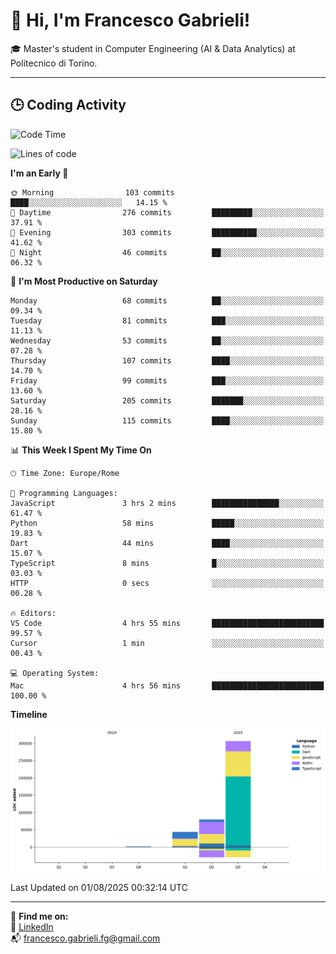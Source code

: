 # 👋 Hi, I'm Francesco Gabrieli!

🎓 Master's student in Computer Engineering (AI & Data Analytics) at Politecnico di Torino.  

---

## 🕒 Coding Activity

<!--START_SECTION:waka-->
![Code Time](http://img.shields.io/badge/Code%20Time-117%20hrs%2059%20mins-blue)

![Lines of code](https://img.shields.io/badge/From%20Hello%20World%20I%27ve%20Written-429.5%20thousand%20lines%20of%20code-blue)

**I'm an Early 🐤** 

```text
🌞 Morning                103 commits         ████░░░░░░░░░░░░░░░░░░░░░   14.15 % 
🌆 Daytime                276 commits         █████████░░░░░░░░░░░░░░░░   37.91 % 
🌃 Evening                303 commits         ██████████░░░░░░░░░░░░░░░   41.62 % 
🌙 Night                  46 commits          ██░░░░░░░░░░░░░░░░░░░░░░░   06.32 % 
```
📅 **I'm Most Productive on Saturday** 

```text
Monday                   68 commits          ██░░░░░░░░░░░░░░░░░░░░░░░   09.34 % 
Tuesday                  81 commits          ███░░░░░░░░░░░░░░░░░░░░░░   11.13 % 
Wednesday                53 commits          ██░░░░░░░░░░░░░░░░░░░░░░░   07.28 % 
Thursday                 107 commits         ████░░░░░░░░░░░░░░░░░░░░░   14.70 % 
Friday                   99 commits          ███░░░░░░░░░░░░░░░░░░░░░░   13.60 % 
Saturday                 205 commits         ███████░░░░░░░░░░░░░░░░░░   28.16 % 
Sunday                   115 commits         ████░░░░░░░░░░░░░░░░░░░░░   15.80 % 
```


📊 **This Week I Spent My Time On** 

```text
🕑︎ Time Zone: Europe/Rome

💬 Programming Languages: 
JavaScript               3 hrs 2 mins        ███████████████░░░░░░░░░░   61.47 % 
Python                   58 mins             █████░░░░░░░░░░░░░░░░░░░░   19.83 % 
Dart                     44 mins             ████░░░░░░░░░░░░░░░░░░░░░   15.07 % 
TypeScript               8 mins              █░░░░░░░░░░░░░░░░░░░░░░░░   03.03 % 
HTTP                     0 secs              ░░░░░░░░░░░░░░░░░░░░░░░░░   00.28 % 

🔥 Editors: 
VS Code                  4 hrs 55 mins       █████████████████████████   99.57 % 
Cursor                   1 min               ░░░░░░░░░░░░░░░░░░░░░░░░░   00.43 % 

💻 Operating System: 
Mac                      4 hrs 56 mins       █████████████████████████   100.00 % 
```

**Timeline**

![Lines of Code chart](https://raw.githubusercontent.com/francescogabrieli/francescogabrieli/main/assets/bar_graph.png)


 Last Updated on 01/08/2025 00:32:14 UTC
<!--END_SECTION:waka-->


---



🔗 **Find me on:**  
💼 [LinkedIn](https://www.linkedin.com/in/francesco-gabrieli)  
📬 francesco.gabrieli.fg@gmail.com  



